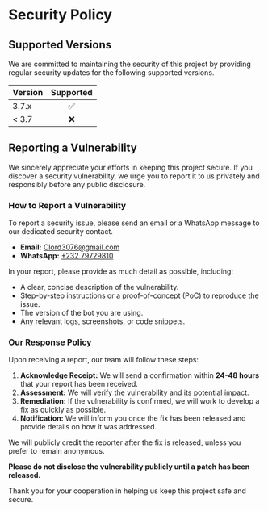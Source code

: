 # Security Policy

## Supported Versions

We are committed to maintaining the security of this project by providing regular security updates for the following supported versions.

| Version | Supported          |
| :------ | :-----------------:|
| 3.7.x   | :white_check_mark: |
| < 3.7   | :x:                |

## Reporting a Vulnerability

We sincerely appreciate your efforts in keeping this project secure. If you discover a security vulnerability, we urge you to report it to us privately and responsibly before any public disclosure.

### How to Report a Vulnerability

To report a security issue, please send an email or a WhatsApp message to our dedicated security contact.

- **Email:** Clord3076@gmail.com
- **WhatsApp:** [+232 79729810](https://wa.me/23279729810)

In your report, please provide as much detail as possible, including:
- A clear, concise description of the vulnerability.
- Step-by-step instructions or a proof-of-concept (PoC) to reproduce the issue.
- The version of the bot you are using.
- Any relevant logs, screenshots, or code snippets.

### Our Response Policy

Upon receiving a report, our team will follow these steps:
1.  **Acknowledge Receipt:** We will send a confirmation within **24-48 hours** that your report has been received.
2.  **Assessment:** We will verify the vulnerability and its potential impact.
3.  **Remediation:** If the vulnerability is confirmed, we will work to develop a fix as quickly as possible.
4.  **Notification:** We will inform you once the fix has been released and provide details on how it was addressed.

We will publicly credit the reporter after the fix is released, unless you prefer to remain anonymous.

**Please do not disclose the vulnerability publicly until a patch has been released.**

Thank you for your cooperation in helping us keep this project safe and secure.
